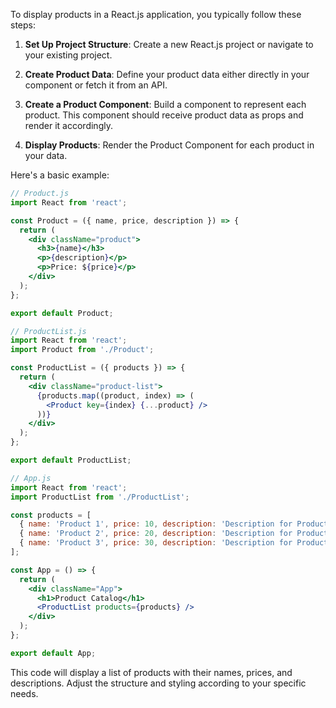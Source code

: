 To display products in a React.js application, you typically follow these steps:

1. **Set Up Project Structure**: Create a new React.js project or navigate to your existing project.

2. **Create Product Data**: Define your product data either directly in your component or fetch it from an API.

3. **Create a Product Component**: Build a component to represent each product. This component should receive product data as props and render it accordingly.

4. **Display Products**: Render the Product Component for each product in your data.

Here's a basic example:

```jsx
// Product.js
import React from 'react';

const Product = ({ name, price, description }) => {
  return (
    <div className="product">
      <h3>{name}</h3>
      <p>{description}</p>
      <p>Price: ${price}</p>
    </div>
  );
};

export default Product;
```

```jsx
// ProductList.js
import React from 'react';
import Product from './Product';

const ProductList = ({ products }) => {
  return (
    <div className="product-list">
      {products.map((product, index) => (
        <Product key={index} {...product} />
      ))}
    </div>
  );
};

export default ProductList;
```

```jsx
// App.js
import React from 'react';
import ProductList from './ProductList';

const products = [
  { name: 'Product 1', price: 10, description: 'Description for Product 1' },
  { name: 'Product 2', price: 20, description: 'Description for Product 2' },
  { name: 'Product 3', price: 30, description: 'Description for Product 3' },
];

const App = () => {
  return (
    <div className="App">
      <h1>Product Catalog</h1>
      <ProductList products={products} />
    </div>
  );
};

export default App;
```

This code will display a list of products with their names, prices, and descriptions. Adjust the structure and styling according to your specific needs.
